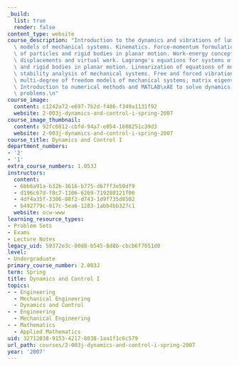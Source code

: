 ```yaml
---
_build:
  list: true
  render: false
content_type: website
course_description: "Introduction to the dynamics and vibrations of lumped-parameter\
  \ models of mechanical systems. Kinematics. Force-momentum formulation for systems\
  \ of particles and rigid bodies in planar motion. Work-energy concepts. Virtual\
  \ displacements and virtual work. Lagrange's equations for systems of particles\
  \ and rigid bodies in planar motion. Linearization of equations of motion. Linear\
  \ stability analysis of mechanical systems. Free and forced vibration of linear\
  \ multi-degree of freedom models of mechanical systems; matrix eigenvalue problems.\
  \ Introduction to numerical methods and MATLAB\xAE to solve dynamics and vibrations\
  \ problems.\n"
course_image:
  content: c1242a72-e697-7b2d-f486-f349a1131f92
  website: 2-003j-dynamics-and-control-i-spring-2007
course_image_thumbnail:
  content: 92fc6812-cbfd-94a7-e054-1608251c39d3
  website: 2-003j-dynamics-and-control-i-spring-2007
course_title: Dynamics and Control I
department_numbers:
- '2'
- '1'
extra_course_numbers: 1.053J
instructors:
  content:
  - 6bb6a91a-b32b-3616-b775-d67ff3e50df9
  - d196c67d-f8c7-1106-6269-719280121f06
  - 4df4a35f-3306-08f2-d743-1d9f735d8502
  - b492779c-917c-5ea6-1283-1abb4bb327c1
  website: ocw-www
learning_resource_types:
- Problem Sets
- Exams
- Lecture Notes
legacy_uid: 59372e3c-00d8-b545-8d8b-cbcb6f7051d0
level:
- Undergraduate
primary_course_number: 2.003J
term: Spring
title: Dynamics and Control I
topics:
- - Engineering
  - Mechanical Engineering
  - Dynamics and Control
- - Engineering
  - Mechanical Engineering
- - Mathematics
  - Applied Mathematics
uid: 32712038-9153-4217-8038-1aa1f1c6c579
url_path: courses/2-003j-dynamics-and-control-i-spring-2007
year: '2007'
---
```

